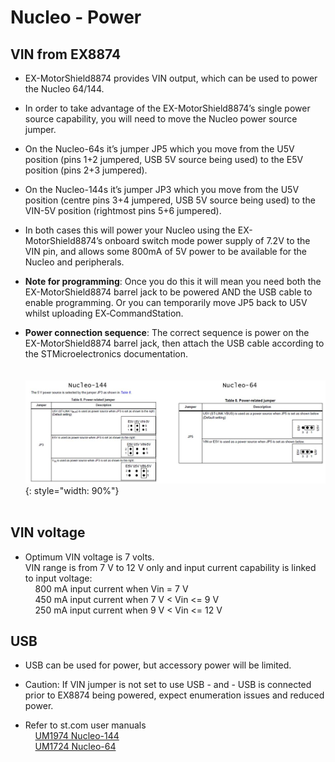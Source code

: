 # Nucleo - Power

## VIN from EX8874  

- EX-MotorShield8874 provides VIN output, which can be used to power the Nucleo 64/144.  

- In order to take advantage of the EX-MotorShield8874’s single power source capability, you will need to move the Nucleo power source jumper.  

- On the Nucleo-64s it’s jumper JP5 which you move from the U5V position (pins 1+2 jumpered, USB 5V source being used) to the E5V position (pins 2+3 jumpered).  

- On the Nucleo-144s it’s jumper JP3 which you move from the U5V position (centre pins 3+4 jumpered, USB 5V source being used) to the VIN-5V position (rightmost pins 5+6 jumpered).  
 
- In both cases this will power your Nucleo using the EX-MotorShield8874’s onboard switch mode power supply of 7.2V to the VIN pin, and allows some 800mA of 5V power to be available for the Nucleo and peripherals.  

- **Note for programming**: Once you do this it will mean you need both the EX-MotorShield8874 barrel jack to be powered AND the USB cable to enable programming. Or you can temporarily move JP5 back to U5V whilst uploading EX‑CommandStation.  

- **Power connection sequence**: The correct sequence is power on the EX-MotorShield8874 barrel jack, then attach the USB cable according to the STMicroelectronics documentation.  
  <br>
  &nbsp;  &nbsp; ![EX8874 Nucleo-144 pins](/_static/images/nucleo/vin-5v-power.jpg){: style="width: 90%"}  
  <br>

## VIN voltage

- Optimum VIN voltage is 7 volts.  
  VIN range is from 7 V to 12 V only and input current capability is linked to input voltage:  
  &nbsp;  &nbsp; 800 mA input current when Vin = 7 V  
  &nbsp;  &nbsp; 450 mA input current when 7 V < Vin <= 9 V  
  &nbsp;  &nbsp; 250 mA input current when 9 V < Vin <= 12 V

## USB

- USB can be used for power, but accessory power will be limited.  

- Caution:  If VIN jumper is not set to use USB - and - USB is connected prior to EX8874 being powered, expect enumeration issues and reduced power.  

- Refer to st.com user manuals  
  &nbsp;  &nbsp; [UM1974 Nucleo-144](https://www.st.com/resource/en/user_manual/um1974-stm32-nucleo144-boards-mb1137-stmicroelectronics.pdf)  
  &nbsp;  &nbsp; [UM1724 Nucleo-64](https://www.st.com/resource/en/user_manual/um1724-stm32-nucleo64-boards-mb1136-stmicroelectronics.pdf)
